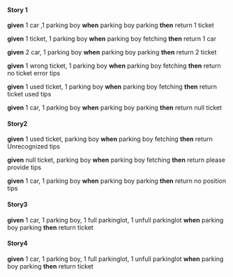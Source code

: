 #### Story 1
**given**
   1 car ,1 parking boy
 **when**
    parking boy parking
 **then**
    return 1 ticket



 **given**
   1 ticket, 1 parking boy
 **when**
    parking boy fetching
 **then**
    return 1 car



 **given**
    2 car, 1 parking boy
 **when**
    parking boy parking
 **then**
    return 2 ticket



 **given**
    1 wrong ticket, 1 parking boy
 **when**
    parking boy fetching
 **then**
    return no ticket error tips



 **given**
    1 used ticket, 1 parking boy
 **when**
     parking boy fetching
 **then**
    return ticket used tips

 **given**
    1 car, 1 parking boy
 **when**
     parking boy parking
 **then**
    return null ticket


#### Story2
 **given**
    1 used ticket, parking boy
 **when**
     parking boy fetching
 **then**
    return Unrecognized tips
    
 **given**
     null ticket, parking boy
 **when**
      parking boy fetching
 **then**
     return please provide tips

 **given**
    1 car, 1 parking boy
 **when**
     parking boy parking
 **then**
    return no position tips
    
    
 #### Story3
 **given**
    1 car, 1 parking boy, 1 full parkinglot, 1 unfull parkinglot
 **when**
     parking boy parking
 **then**
    return ticket 
 
  #### Story4
  **given**
     1 car, 1 parking boy, 1 full parkinglot, 1 unfull parkinglot
  **when**
      parking boy parking
  **then**
     return ticket 